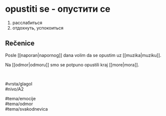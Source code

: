 # opustiti se - опустити се

1. расслабиться  
2. отдохнуть, успокоиться  

## Rečenice

Posle [[naporan|napornog]] dana volim da se opustim uz [[muzika|muziku]].  

Na [[odmor|odmoru]] smo se potpuno opustili kraj [[more|mora]].  

<br>

#vrsta/glagol  
#nivo/A2  

#tema/emocije  
#tema/odmor  
#tema/svakodnevica  

